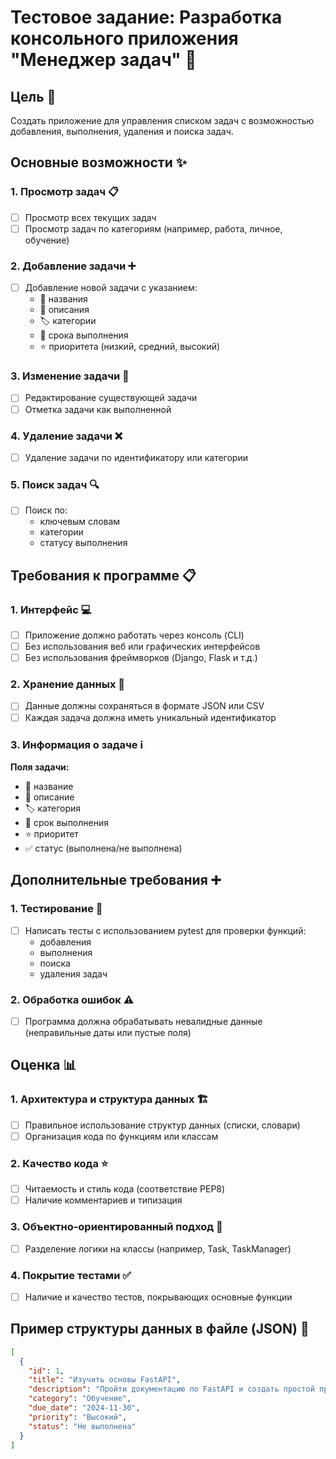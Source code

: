 # Тестовое задание: Разработка консольного приложения "Менеджер задач" 🚀

## Цель 🎯
Создать приложение для управления списком задач с возможностью добавления, выполнения, удаления и поиска задач.

## Основные возможности ✨

### 1. Просмотр задач 📋
- [ ] Просмотр всех текущих задач
- [ ] Просмотр задач по категориям (например, работа, личное, обучение)

### 2. Добавление задачи ➕
- [ ] Добавление новой задачи с указанием:
  * 📝 названия
  * 📄 описания
  * 🏷️ категории
  * 📅 срока выполнения
  * ⭐ приоритета (низкий, средний, высокий)

### 3. Изменение задачи 🔄
- [ ] Редактирование существующей задачи
- [ ] Отметка задачи как выполненной

### 4. Удаление задачи ❌
- [ ] Удаление задачи по идентификатору или категории

### 5. Поиск задач 🔍
- [ ] Поиск по:
  * ключевым словам
  * категории
  * статусу выполнения

## Требования к программе 📋

### 1. Интерфейс 💻
- [ ] Приложение должно работать через консоль (CLI)
- [ ] Без использования веб или графических интерфейсов
- [ ] Без использования фреймворков (Django, Flask и т.д.)

### 2. Хранение данных 💾
- [ ] Данные должны сохраняться в формате JSON или CSV
- [ ] Каждая задача должна иметь уникальный идентификатор

### 3. Информация о задаче ℹ️
**Поля задачи:**
* 📝 название
* 📄 описание
* 🏷️ категория
* 📅 срок выполнения
* ⭐ приоритет
* ✅ статус (выполнена/не выполнена)

## Дополнительные требования ➕

### 1. Тестирование 🧪
- [ ] Написать тесты с использованием pytest для проверки функций:
  * добавления
  * выполнения
  * поиска
  * удаления задач

### 2. Обработка ошибок ⚠️
- [ ] Программа должна обрабатывать невалидные данные (неправильные даты или пустые поля)

## Оценка 📊

### 1. Архитектура и структура данных 🏗️
- [ ] Правильное использование структур данных (списки, словари)
- [ ] Организация кода по функциям или классам

### 2. Качество кода ⭐
- [ ] Читаемость и стиль кода (соответствие PEP8)
- [ ] Наличие комментариев и типизация

### 3. Объектно-ориентированный подход 🔄
- [ ] Разделение логики на классы (например, Task, TaskManager)

### 4. Покрытие тестами ✅
- [ ] Наличие и качество тестов, покрывающих основные функции

## Пример структуры данных в файле (JSON) 📝
```json
[
  {
    "id": 1,
    "title": "Изучить основы FastAPI",
    "description": "Пройти документацию по FastAPI и создать простой проект",
    "category": "Обучение",
    "due_date": "2024-11-30",
    "priority": "Высокий",
    "status": "Не выполнена"
  }
]
